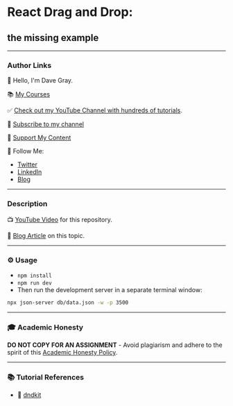 # React Drag and Drop:
## the missing example 
---
### Author Links

👋 Hello, I'm Dave Gray.

📚 [My Courses](https://courses.davegray.codes/)

✅ [Check out my YouTube Channel with hundreds of tutorials](https://www.youtube.com/DaveGrayTeachesCode).

🚩 [Subscribe to my channel](https://bit.ly/3nGHmNn)

💖 [Support My Content](https://patreon.com/davegray)

🚀 Follow Me:

- [Twitter](https://twitter.com/yesdavidgray)
- [LinkedIn](https://www.linkedin.com/in/davidagray/)
- [Blog](https://davegray.codes)

---

### Description

📺 [YouTube Video](https://youtu.be/a6lYZWN4lVA) for this repository.

📖 [Blog Article](https://www.davegray.codes/posts/missing-example-for-react-drag-n-drop) on this topic.

---

### ⚙ Usage

- `npm install`
- `npm run dev`
- Then run the development server in a separate terminal window:
```bash
npx json-server db/data.json -w -p 3500
```
---

### 🎓 Academic Honesty

**DO NOT COPY FOR AN ASSIGNMENT** - Avoid plagiarism and adhere to the spirit of this [Academic Honesty Policy](https://www.freecodecamp.org/news/academic-honesty-policy/).

---

### 📚 Tutorial References

- 🔗 [dndkit](https://docs.dndkit.com/)
